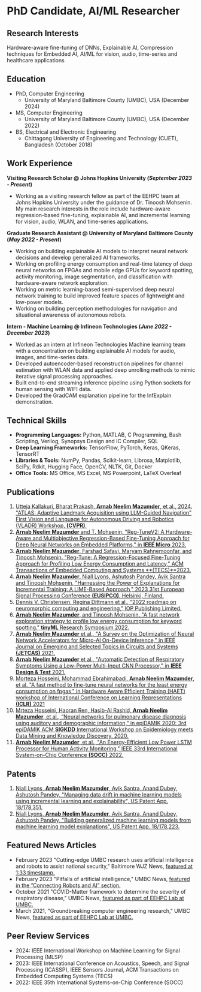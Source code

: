 # PhD Candidate, AI/ML Researcher
## Research Interests
Hardware-aware fine-tuning of DNNs, Explainable AI, Compression techniques for Embedded AI, AI/ML for vision, audio, time-series and healthcare applications

## Education
- PhD, Computer Engineering 
    - University of Maryland Baltimore County (UMBC), USA (December 2024)
- MS, Computer Engineering
    - University of Maryland Baltimore County (UMBC), USA (December 2022)
- BS, Electrical and Electronic Engineering
    - Chittagong University of Engineering and Technology (CUET), Bangladesh (October 2018)
 
## Work Experience
**Visiting Research Scholar @ Johns Hopkins University (_September 2023 - Present_)**
- Working as a visiting research fellow as part of the EEHPC team at Johns Hopkins University under the guidance of Dr. Tinoosh Mohsenin. My main research interests in the role include hardware-aware regression-based fine-tuning, explainable AI, and incremental learning for vision, audio, WLAN, and time-series applications.

**Graduate Research Assistant @ University of Maryland Baltimore County (_May 2022 - Present_)**
- Working on building explainable AI models to interpret neural network decisions and develop generalized AI frameworks.
- Working on profiling energy consumption and real-time latency of deep neural networks on FPGAs and mobile edge GPUs for keyword spotting, activity monitoring, image segmentation, and classification with hardware-aware network exploration.
- Working on metric learning-based semi-supervised deep neural network training to build improved feature spaces of lightweight and low-power models.
- Working on building perception methodologies for navigation and situational awareness of autonomous robots.

**Intern - Machine Learning @ Infineon Technologies (_June 2022 - December 2023_)**
- Worked as an intern at Infineon Technologies Machine learning team with a concentration on building explainable AI models for audio, images, and time-series data.
- Developed autoencoder-based reconstruction pipelines for channel estimation with WLAN data and applied deep unrolling methods to mimic iterative signal processing approaches.
- Built end-to-end streaming inference pipeline using Python sockets for human sensing with WIFI data.
- Developed the GradCAM explanation pipeline for the InfExplain demonstration.
  
## Technical Skills
-  **Programming Languages:** Python, MATLAB, C Programming, Bash Scripting, Verilog, Synopsys Design and IC Compiler, SQL
-  **Deep Learning Frameworks:** TensorFlow, PyTorch, Keras, QKeras, TensorRT
-  **Libraries & Tools:** NumPy, Pandas, Scikit-learn, Librosa, Matplotlib, SciPy, Rdkit, Hugging Face, OpenCV, NLTK, Git, Docker
-  **Office Tools:** MS Office, MS Excel, MS Powerpoint, LaTeX Overleaf

## Publications
1. [Utteja Kallakuri, Bharat Prakash, **Arnab Neelim Mazumder**, et al., 2024. "ATLAS: Adaptive Landmark Acquisition using LLM-Guided
Navigation" First Vision and Language for Autonomous Driving and Robotics (VLADR) Workshop, **(CVPR)**.](https://openreview.net/forum?id=VhpxzSWTWj)
2. [**Arnab Neelim Mazumder** and T. Mohsenin, "Reg-TuneV2: A Hardware-Aware and Multiobjective Regression-Based Fine-Tuning Approach for Deep Neural Networks on Embedded Platforms," in **IEEE Micro** 2023.](https://ieeexplore.ieee.org/abstract/document/10254568)
3. [**Arnab Neelim Mazumder**, Farshad Safavi, Maryam Rahnemoonfar, and Tinoosh Mohsenin. "Reg-Tune: A Regression-Focused Fine-Tuning Approach for Profiling Low Energy Consumption and Latency," ACM Transactions of Embedded Computing and Systems **(TECS)**2023.](https://dl.acm.org/doi/abs/10.1145/3623380)
4. [**Arnab Neelim Mazumder**, Niall Lyons, Ashutosh Pandey, Avik Santra and Tinoosh Mohsenin, "Harnessing the Power of Explanations for Incremental Training: A LIME-Based Approach," 2023 31st European Signal Processing Conference **(EUSIPCO)**, Helsinki, Finland.](https://ieeexplore.ieee.org/abstract/document/10289904)
5. [Dennis V. Christensen, Regina Dittmann et al., “2022 roadmap on neuromorphic computing and engineering," IOP Publishing Limited.](https://iopscience.iop.org/article/10.1088/2634-4386/ac4a83/meta)
6. [**Arnab Neelim Mazumder**, and Tinoosh Mohsenin. "A fast network exploration strategy to profile low energy consumption for keyword spotting." **tinyML** Research Symposium 2022.](https://arxiv.org/abs/2202.02361)
7. [**Arnab Neelim Mazumder** et al., "A Survey on the Optimization of Neural Network Accelerators for Micro-AI On-Device Inference," in IEEE Journal on Emerging and Selected Topics in Circuits and Systems **(JETCAS)** 2021.](https://ieeexplore.ieee.org/abstract/document/9627710)
8. [**Arnab Neelim Mazumder** et al., "Automatic Detection of Respiratory Symptoms Using a Low-Power Multi-Input CNN Processor," in **IEEE Design & Test** 2021.](https://ieeexplore.ieee.org/abstract/document/9427523)
9. [Morteza Hosseini, Mohammad Ebrahimabadi, **Arnab Neelim Mazumder**, et al. "A fast method to fine-tune neural networks for the least energy consumption on fpgas," in Hardware Aware Efficient Training (HAET) workshop of International Conference on Learning Representations **(ICLR)** 2021](https://eehpc.csee.umbc.edu/publications/pdf/2021/A_fast_method.pdf)
10. [Mrteza Hosseini, Haoran Ren, Hasib-Al Rashid, **Arnab Neelim Mazumder**, et al., “Neural networks for pulmonary disease diagnosis using auditory and demographic information,” in epiDAMIK 2020: 3rd epiDAMIK ACM **SIGKDD** International Workshop on Epidemiology meets Data Mining and Knowledge Discovery, 2020.](https://arxiv.org/abs/2011.13194)
11. [**Arnab Neelim Mazumder**, et al., "An Energy-Efficient Low Power LSTM Processor for Human Activity Monitoring," IEEE 33rd International System-on-Chip Conference **(SOCC)** 2022.](https://ieeexplore.ieee.org/abstract/document/9524796)

## Patents
1. [Niall Lyons, **Arnab Neelim Mazumder**, Avik Santra, Anand Dubey, Ashutosh Pandey, "Managing data drift in machine learning models using incremental learning and explainability", US Patent App. 18/178,351.](https://patents.google.com/patent/US20240119290A1/en)
2. [Niall Lyons, **Arnab Neelim Mazumder**, Avik Santra, Anand Dubey, Ashutosh Pandey, "Building generalized machine learning models from machine learning model explanations", US Patent App. 18/178,223.](https://patents.google.com/patent/US20240119293A1/en)

## Featured News Articles
- February 2023 "Cutting-edge UMBC research uses artificial intelligence and robots to assist national security," Baltimore WJZ News, [featured at 1:33 timestamp.](https://www.cbsnews.com/baltimore/news/cutting-edge-umbc-research-uses-artificial-intelligence-and-robots-to-assist-national-security/)
- February 2023 "Pitfalls of artificial intelligence," UMBC News, [featured in the ”Connecting Robots and AI” section.](https://umbc.edu/stories/umbc-experts-on-promises-and-pitfalls-of-artificial-intelligence/)
- October 2021 "COVID-Matter framework to determine the severity of respiratory disease," UMBC News, [featured as part of EEHPC Lab at UMBC.](https://news.umbc.edu/umbcs-tinoosh-mohsenin-develops-covid-matter-framework-to-determine-severity-of-respiratory-disease/)
- March 2021, "Groundbreaking computer engineering research," UMBC News, [featured as part of EEHPC Lab at UMBC.](https://news.umbc.edu/umbc-celebrates-u-s-news-best-grad-school-rankings-in-engineering-public-affairs/)

## Peer Review Services
- 2024: IEEE International Workshop on Machine Learning for Signal Processing (MLSP)
- 2023: IEEE International Conference on Acoustics, Speech, and Signal Processing (ICASSP), IEEE Sensors Journal, ACM Transactions on Embedded Computing Systems (TECS)
- 2022: IEEE 35th International Systems-on-Chip Conference (SOCC) 
